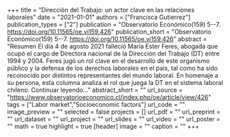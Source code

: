 +++
title = "Dirección del Trabajo: un actor clave en las relaciones laborales"
date = "2021-01-01"
authors = ["Francisca Gutierrez"]
publication_types = ["2"]
publication = "Observatorio Económico(159) 5--7. https://doi.org/10.11565/oe.vi159.426"
publication_short = "Observatorio Económico(159) 5--7. https://doi.org/10.11565/oe.vi159.426"
abstract = "Resumen 					El día 4 de agosto 2021 falleció María Ester Feres, abogada que ocupó el cargo de Directora nacional de la Dirección del Trabajo (DT) entre 1994 y 2004. Feres jugó un rol clave en el desarrollo de este organismo público y la defensa de los derechos laborales en el país, tal como ha sido reconocido por distintos representantes del mundo laboral. En homenaje a su persona, esta columna analiza el rol que juega la DT en el sistema laboral chileno. Continuar leyendo..."
abstract_short = ""
url_source = "https://www.observatorioeconomico.cl/index.php/oe/article/view/426"
tags = ["Labor market","Socioeconomic factors"]
url_code = ""
image_preview = ""
selected = false
projects = []
url_pdf = ""
url_preprint = ""
url_dataset = ""
url_project = ""
url_slides = ""
url_video = ""
url_poster = ""
math = true
highlight = true
[header]
image = ""
caption = ""
+++
